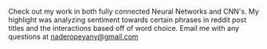 Check out my work in both fully connected Neural Networks and CNN's. My highlight was analyzing sentiment towards certain phrases in reddit post titles and the interactions based off of word choice. Email me with any questions at naderopeyany@gmail.com
